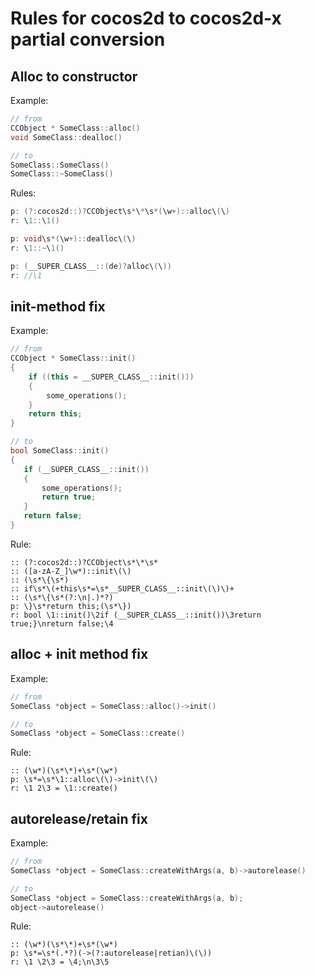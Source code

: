 # Rules for cocos2d to cocos2d-x partial conversion

## Alloc to constructor

Example:

```cpp
// from
CCObject * SomeClass::alloc()
void SomeClass::dealloc()

// to
SomeClass::SomeClass()
SomeClass::~SomeClass()
```

Rules:

```cpp
p: (?:cocos2d::)?CCObject\s*\*\s*(\w+)::alloc\(\)
r: \1::\1()

p: void\s*(\w+)::dealloc\(\)
r: \1::~\1()

p: (__SUPER_CLASS__::(de)?alloc\(\))
r: //\1
```

## init-method fix

Example:

```cpp
// from
CCObject * SomeClass::init()
{
    if ((this = __SUPER_CLASS__::init()))
    {
        some_operations();
    }
    return this;
}

// to
bool SomeClass::init()
{
   if (__SUPER_CLASS__::init())
   {
       some_operations();
       return true;
   }
   return false;
}
```

Rule:

```plain
:: (?:cocos2d::)?CCObject\s*\*\s*
:: ([a-zA-Z_]\w*)::init\(\)
:: (\s*\{\s*)
:: if\s*\(+this\s*=\s*__SUPER_CLASS__::init\(\)\)+
:: (\s*\{\s*(?:\n|.)*?)
p: \}\s*return this;(\s*\})
r: bool \1::init()\2if (__SUPER_CLASS__::init())\3return true;}\nreturn false;\4
```

## alloc + init method fix

Example:

```cpp
// from
SomeClass *object = SomeClass::alloc()->init()

// to
SomeClass *object = SomeClass::create()
```

Rule:

```plain
:: (\w*)(\s*\*)+\s*(\w*)
p: \s*=\s*\1::alloc\(\)->init\(\)
r: \1 2\3 = \1::create()
```

## autorelease/retain fix

Example:

```cpp
// from
SomeClass *object = SomeClass::createWithArgs(a, b)->autorelease()

// to
SomeClass *object = SomeClass::createWithArgs(a, b);
object->autorelease()
```

Rule:

```plain
:: (\w*)(\s*\*)+\s*(\w*)
p: \s*=\s*(.*?)(->(?:autorelease|retian)\(\))
r: \1 \2\3 = \4;\n\3\5
```
